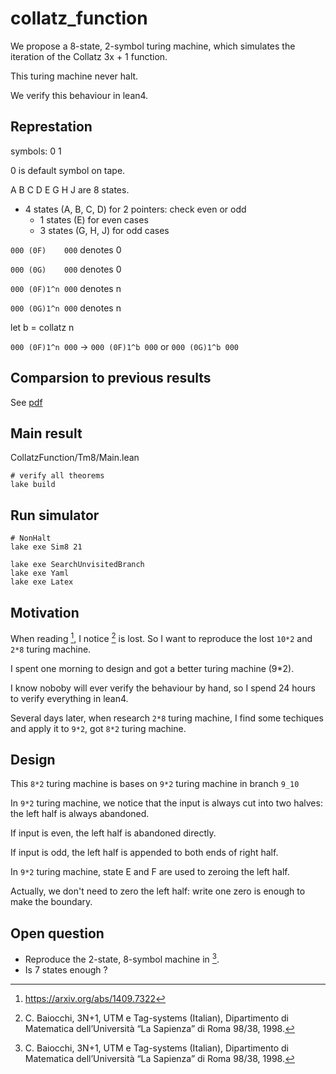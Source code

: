 # collatz_function

We propose a 8-state, 2-symbol turing machine, which simulates the iteration of the Collatz 3x + 1 function.

This turing machine never halt.

We verify this behaviour in lean4.

## Represtation

symbols: 0 1

0 is default symbol on tape.

A B C D E G H J  are 8 states.

- 4 states (A, B, C, D) for 2 pointers: check even or odd
    - 1 states (E) for even cases
    - 3 states (G, H, J) for odd cases

`000 (0F)    000` denotes 0

`000 (0G)    000` denotes 0

`000 (0F)1^n 000` denotes n

`000 (0G)1^n 000` denotes n

let b = collatz n

`000 (0F)1^n 000` -> `000 (0F)1^b 000` or `000 (0G)1^b 000` 

## Comparsion to previous results

See [pdf](./table.pdf)

## Main result

CollatzFunction/Tm8/Main.lean

```
# verify all theorems
lake build
```

## Run simulator

```
# NonHalt
lake exe Sim8 21
```

```
lake exe SearchUnvisitedBranch
lake exe Yaml
lake exe Latex
```

## Motivation

When reading [^Mi2014], I notice [^Bai1998] is lost. So I want to reproduce the lost `10*2` and `2*8` turing machine.

I spent one morning to design and got a better turing machine (9*2).

I know noboby will ever verify the behaviour by hand, so I spend 24 hours to verify everything in lean4.

Several days later, when research `2*8` turing machine, I find some techiques and apply it to `9*2`, got `8*2` turing machine.

## Design

This `8*2` turing machine is bases on `9*2` turing machine in branch `9_10`

In `9*2` turing machine, we notice that the input is always cut into two halves: the left half is always abandoned.

If input is even, the left half is abandoned directly.

If input is odd, the left half is appended to both ends of right half.

In `9*2` turing machine, state E and F are used to zeroing the left half.

Actually, we don't need to zero the left half: write one zero is enough to make the boundary.




## Open question

- Reproduce the 2-state, 8-symbol machine in [^Bai1998].
- Is 7 states enough ? 


[^Bai1998]: C. Baiocchi, 3N+1, UTM e Tag-systems (Italian), Dipartimento di Matematica dell’Università “La Sapienza” di Roma 98/38, 1998.
[^Mi2014]: https://arxiv.org/abs/1409.7322
